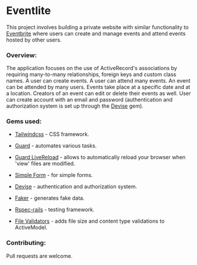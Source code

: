 <h1 style="margin-top: 0px;">Eventlite</h1>

<p>This project involves building a private website with similar functionality to <a href="https://www.eventbrite.com/">Eventbrite</a> where users can create and manage events and attend events hosted by other users.</p>

### Overview:

The application focuses on the use of ActiveRecord's associations by requiring many-to-many relationships, foreign keys and custom class names. A user can create events. A user can attend many events. An event can be attended by many users. Events take place at a specific date and at a location. Creators of an event can edit or delete their events as well. User can create account with an email and password (authentication and authorization system is set up through the [Devise](https://github.com/heartcombo/devise) gem).


### Gems used:

- [Tailwindcss](https://tailwindcss.com/) - CSS framework.

- [Guard](https://github.com/guard/guard) - automates various tasks.

- [Guard LiveReload](https://github.com/guard/guard-livereload) - allows to automatically reload your browser when 'view' files are modified.

- [Simple Form](https://github.com/plataformatec/simple_form) - for simple forms.

- [Devise](https://github.com/plataformatec/devise) - authentication and authorization system.

- [Faker](https://github.com/faker-ruby/faker) - generates fake data.

- [Rspec-rails](https://github.com/rspec/rspec-rails) - testing framework.

- [File Validators](https://github.com/musaffa/file_validators) - adds file size and content type validations to ActiveModel.


### Contributing:

Pull requests are welcome.
